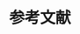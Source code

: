 # 参考文献


```{rubric} 核心文献
```

```{bibliography} ../_static/references/book.bib
```

```{rubric} 其他文献
```

```{bibliography} ../_static/references/articles.bib
```
